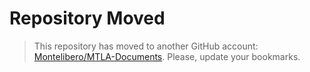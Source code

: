 # Repository Moved

> This repository has moved to another GitHub account: 
[Montelibero/MTLA-Documents](https://github.com/Montelibero/MTLA-Documents). 
Please, update your bookmarks.
